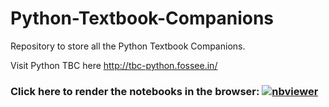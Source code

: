 # Python-Textbook-Companions
Repository to store all the Python Textbook Companions. 

Visit Python TBC here http://tbc-python.fossee.in/

### Click here to render the notebooks in the browser: [![nbviewer](https://raw.githubusercontent.com/jupyter/design/master/logos/Badges/nbviewer_badge.svg)](https://github.com/OJB-Quantum/Python-Textbook-Companions)
